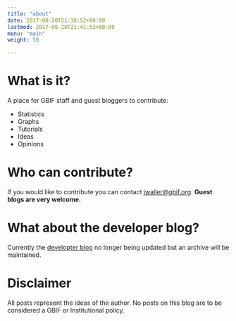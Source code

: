 ```yaml
---
title: "about"
date: 2017-08-20T21:38:52+08:00
lastmod: 2017-08-28T21:41:52+08:00
menu: "main"
weight: 50

---
```


# What is it? 

A place for GBIF staff and guest bloggers to contribute: 

* Statistics
* Graphs
* Tutorials 
* Ideas 
* Opinions 

# Who can contribute? 

If you would like to contribute you can contact jwaller@gbif.org. **Guest blogs are very welcome.** 

# What about the developer blog? 

Currently the [developter blog](http://gbif.blogspot.com/) no longer being updated but an archive will be maintained.

# Disclaimer 

All posts represent the ideas of the author. No posts on this blog are to be considered a GBIF or Institutional policy.





